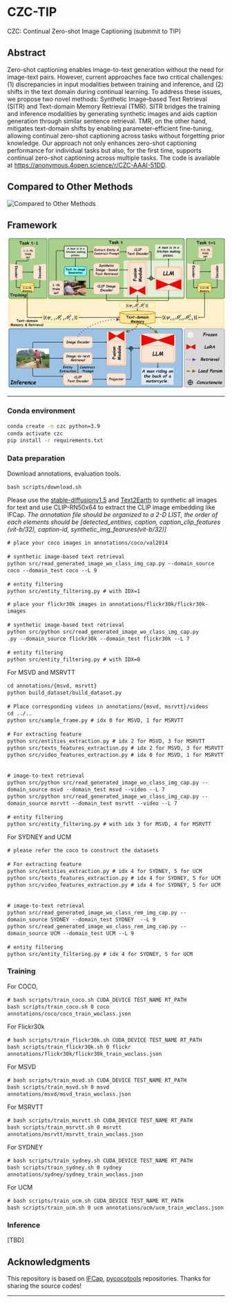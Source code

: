 # CZC-TIP
CZC: Continual Zero-shot Image Captioning (submmit to TIP)


## Abstract
Zero-shot captioning enables image-to-text generation without the need for image-text pairs. However, current approaches face two critical challenges: (1) discrepancies in input modalities between training and inference, and (2) shifts in the text domain during continual learning. To address these issues, we propose two novel methods: Synthetic Image–based Text Retrieval (SITR) and Text-domain Memory Retrieval (TMR). SITR bridges the training and inference modalities by generating synthetic images and aids caption generation through similar sentence retrieval. TMR, on the other hand, mitigates text-domain shifts by enabling parameter-efficient fine-tuning, allowing continual zero-shot captioning across tasks without forgetting prior knowledge. Our approach not only enhances zero-shot captioning performance for individual tasks but also, for the first time, supports continual zero-shot captioning across multiple tasks. The code is available at https://anonymous.4open.science/r/CZC-AAAI-51DD. 

## Compared to Other Methods
![Compared to Other Methods](pic/fig1.png)

## Framework
![Framework](pic/fig3.png)

---
### Conda environment
```bash
conda create -n czc python=3.9
conda activate czc
pip install -r requirements.txt
```

### Data preparation
Download annotations, evaluation tools.
```
bash scripts/download.sh
```

Please use the [stable-diffusionv1.5](https://huggingface.co/stable-diffusion-v1-5/stable-diffusion-v1-5) and [Text2Earth](https://chen-yang-liu.github.io/Text2Earth/) to synthetic all images for text and use CLIP-RN50x64 to extract the CLIP image embedding like IFCap. 
*The annotation file should be organized to a 2-D LIST, the order of each elements should be [detected_entities, caption, caption_clip_features (vit-b/32), caption-id, synthetic_img_fearures(vit-b/32)]*

```
# place your coco images in annotations/coco/val2014

# synthetic image-based text retrieval
python src/read_generated_image_wo_class_img_cap.py --domain_source coco --domain_test coco --L 9

# entity filtering
python src/entity_filtering.py # with IDX=1
```

```
# place your flickr30k images in annotations/flickr30k/flickr30k-images

# synthetic image-based text retrieval
python src/python src/read_generated_image_wo_class_img_cap.py
.py --domain_source flickr30k --domain_test flickr30k --L 7

# entity filtering
python src/entity_filtering.py # with IDX=0
```

For MSVD and MSRVTT
```
cd annotations/{msvd, msrvtt}
python build_dataset/build_dataset.py

# Place corresponding videos in annotations/{msvd, msrvtt}/videos
cd ../..
python src/sample_frame.py # idx 0 for MSVD, 1 for MSRVTT

# For extracting feature
python src/entities_extraction.py # idx 2 for MSVD, 3 for MSRVTT
python src/texts_features_extraction.py # idx 2 for MSVD, 3 for MSRVTT
python src/video_features_extraction.py # idx 0 for MSVD, 1 for MSRVTT


# image-to-text retrieval
python src/python src/read_generated_image_wo_class_img_cap.py --domain_source msvd --domain_test msvd --video --L 7
python src/python src/read_generated_image_wo_class_img_cap.py --domain_source msrvtt --domain_test msrvtt --video --L 7

# entity filtering
python src/entity_filtering.py # with idx 3 for MSVD, 4 for MSRVTT
```

For SYDNEY and UCM
```
# please refer the coco to construct the datasets

# For extracting feature
python src/entities_extraction.py # idx 4 for SYDNEY, 5 for UCM
python src/texts_features_extraction.py # idx 4 for SYDNEY, 5 for UCM
python src/video_features_extraction.py # idx 4 for SYDNEY, 5 for UCM


# image-to-text retrieval
python src/read_generated_image_wo_class_rem_img_cap.py --domain_source SYDNEY --domain_test SYDNEY  --L 9
python src/read_generated_image_wo_class_rem_img_cap.py --domain_source UCM --domain_test UCM --L 9

# entity filtering
python src/entity_filtering.py # idx 4 for SYDNEY, 5 for UCM
```

### Training

For COCO,
```
# bash scripts/train_coco.sh CUDA_DEVICE TEST_NAME RT_PATH
bash scripts/train_coco.sh 0 coco annotations/coco/coco_train_woclass.json
```

For Flickr30k
```
# bash scripts/train_flickr30k.sh CUDA_DEVICE TEST_NAME RT_PATH
bash scripts/train_flickr30k.sh 0 flickr annotations/flickr30k/flickr30k_train_woclass.json
```

For MSVD
```
# bash scripts/train_msvd.sh CUDA_DEVICE TEST_NAME RT_PATH
bash scripts/train_msvd.sh 0 msvd annotations/msvd/msvd_train_woclass.json
```

For MSRVTT
```
# bash scripts/train_msrvtt.sh CUDA_DEVICE TEST_NAME RT_PATH
bash scripts/train_msrvtt.sh 0 msrvtt annotations/msrvtt/msrvtt_train_woclass.json
```

For SYDNEY
```
# bash scripts/train_sydney.sh CUDA_DEVICE TEST_NAME RT_PATH
bash scripts/train_sydney.sh 0 sydney annotations/sydney/sydney_train_woclass.json
```

For UCM
```
# bash scripts/train_ucm.sh CUDA_DEVICE TEST_NAME RT_PATH
bash scripts/train_ucm.sh 0 ucm annotations/ucm/ucm_train_woclass.json
```

### Inference
[TBD]


## Acknowledgments

This repository is based on [IFCap](https://github.com/boreng0817/IFCap), [pycocotools](https://github.com/sks3i/pycocoevalcap) repositories. Thanks for sharing the source codes!

***
